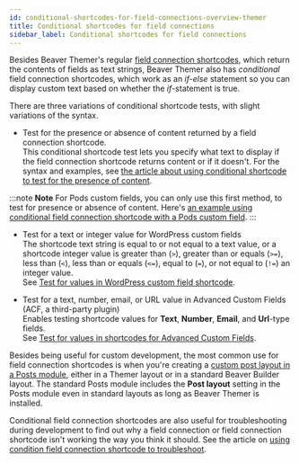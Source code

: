 ```yaml
---
id: conditional-shortcodes-for-field-connections-overview-themer
title: Conditional shortcodes for field connections
sidebar_label: Conditional shortcodes for field connections
---
```


Besides Beaver Themer's regular [field connection shortcodes](/beaver-themer/field-connections/field-connection-shortcodes-overview-themer.md), which return the contents of fields as text strings, Beaver Themer also has *conditional* field connection shortcodes, which work as an *if-else* statement so you can display custom text based on whether the *if*-statement is true.

There are three variations of conditional shortcode tests, with slight variations of the syntax.

* Test for the presence or absence of content returned by a field connection shortcode.  
This conditional shortcode test lets you specify what text to display if the field connection shortcode returns content or if it doesn't. For the syntax and examples, see [the article about using conditional shortcode to test for the presence of content](/beaver-themer/field-connections/use-conditional-shortcode-to-test-for-presence-of-content-themer.md). 

:::note **Note**
For Pods custom fields, you can only use this first method, to test for presence or absence of content. Here's [an example using conditional field connection shortcode with a Pods custom field](/beaver-themer/field-connections/use-conditional-shortcode-to-test-for-presence-of-content-themer.md/#example-3-display-an-icon-if-a-pods-custom-field-has-content).
:::

* Test for a text or integer value for WordPress custom fields  
 The shortcode text string is equal to or not equal to a text value, or a shortcode integer value is greater than (`>`), greater than or equals (`>=`), less than (`<`), less than or equals (`<=`), equal to (`=`), or not equal to (`!=`) an integer value.  
 See [Test for values in WordPress custom field shortcode](/beaver-themer/field-connections/connections-to-wp-custom-fields/test-for-values-in-wordpress-custom-field-shortcode.md).

* Test for a text, number, email, or URL value in Advanced Custom Fields (ACF, a third-party plugin)  
Enables testing shortcode values for **Text**, **Number**, **Email**, and **Url**-type fields.  
See [Test for values in shortcodes for Advanced Custom Fields](/beaver-themer/field-connections/connections-to-acf/test-for-values-in-shortcodes-for-advanced-custom-fields.md).

Besides being useful for custom development, the most common use for field connection shortcodes is when you're creating a [custom post layout in a Posts module](/beaver-builder/layouts/modules/posts/posts.md#layout-tab), either in a Themer layout or in a standard Beaver Builder layout. The standard Posts module includes the **Post layout** setting in the Posts module even in standard layouts as long as Beaver Themer is installed.

Conditional field connection shortcodes are also useful for troubleshooting during development to find out why a field connection or field connection shortcode isn't working the way you think it should. See the article on [using condition field connection shortcode to troubleshoot](/beaver-themer/field-connections/troubleshoot-field-connection-shortcodes-themer.md).

